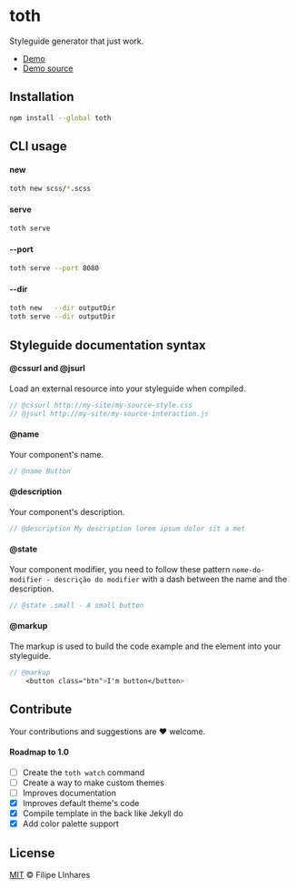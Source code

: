 # toth
Styleguide generator that just work.

- [Demo](http://filipelinhares.github.io/toth-example/toth/)
- [Demo source](https://github.com/filipelinhares/toth-example)

## Installation
```sh
npm install --global toth
```

## CLI usage
#### new
```sh
toth new scss/*.scss
```
#### serve
```sh
toth serve
```
#### --port
```sh
toth serve --port 8080
```
#### --dir
```sh
toth new   --dir outputDir
toth serve --dir outputDir
```
## Styleguide documentation syntax

#### @cssurl and @jsurl
Load an external resource into your styleguide when compiled.
```scss
// @cssurl http://my-site/my-source-style.css
// @jsurl http://my-site/my-source-interaction.js
```

#### @name
Your component's name.
```scss
// @name Button
```
#### @description
Your component's description.
```scss
// @description My description lorem ipsum dolor sit a met
```
#### @state
Your component modifier, you need to follow these pattern `nome-do-modifier - descrição do modifier` with a dash between the name and the description.
```scss
// @state .small - A small button
```
#### @markup
The markup is used to build the code example and the element into your styleguide.
```scss
// @markup
	<button class="btn">I'm button</button>
```

## Contribute
Your contributions and suggestions are :heart: welcome.

#### Roadmap to 1.0
- [ ] Create the `toth watch` command
- [ ] Create a way to make custom themes
- [ ] Improves documentation
- [x] Improves default theme's code
- [x] Compile template in the back like Jekyll do
- [x] Add color palette support

## License
[MIT](LICENSE.md) © Filipe LInhares
